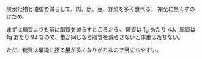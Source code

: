 炭水化物と油脂を減らして、肉、魚、豆、野菜を多く食べる。
完全に無くすのはだめ。

まずは糖質よりも前に脂質を減らすところから。
糖質は 1g あたり 4J、脂質は 1g あたり 9J なので、量が同じなら脂質を減らさないと体重は落ちない。

ただ、糖質は単純に摂る量が多くなりがちなので目立ちやすい。
